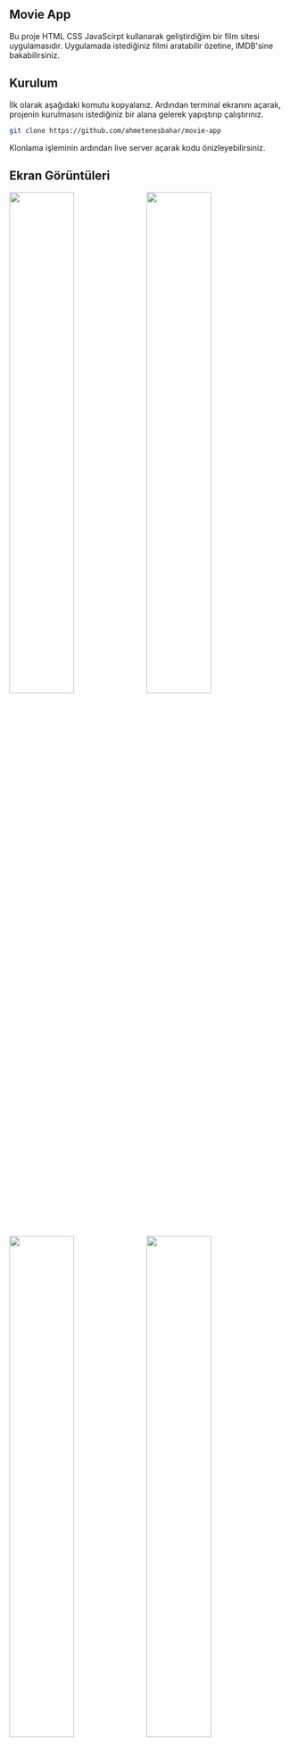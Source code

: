## Movie App

Bu proje HTML CSS JavaScirpt kullanarak geliştirdiğim bir film sitesi uygulamasıdır. Uygulamada istediğiniz filmi aratabilir özetine, IMDB'sine bakabilirsiniz.

## Kurulum

İlk olarak aşağıdaki komutu kopyalanız. Ardından terminal ekranını açarak, projenin kurulmasını istediğiniz bir alana gelerek yapıştırıp çalıştırınız.

```sh
git clone https://github.com/ahmetenesbahar/movie-app
```

Klonlama işleminin ardından live server açarak kodu önizleyebilirsiniz.

## Ekran Görüntüleri

<div>
<img  style="width: 48%;" src="https://github.com/ahmetenesbahar/movie-app/blob/main/screenshots/Dark_Theme.png">
<img  style="width: 48%;" src="https://github.com/ahmetenesbahar/movie-app/blob/main/screenshots/Light_Theme.png">
<img  style="width: 48%;" src="https://github.com/ahmetenesbahar/movie-app/blob/main/screenshots/Search.png">
<img  style="width: 48%;" src="https://github.com/ahmetenesbahar/movie-app/blob/main/screenshots/Dark_Theme.png">

</div>

## Daha fazlası

Daha fazlası ve aklınıza takılan herhangi bir soru için için "Pull Request" isteklerinde bulunabilirsiniz.
